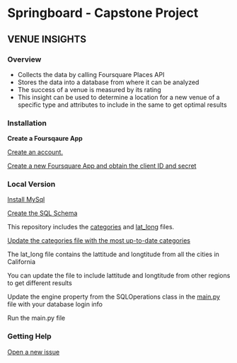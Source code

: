 # Springboard - Capstone Project

## VENUE INSIGHTS

### Overview

- Collects the data by calling Foursquare Places API
- Stores the data into a database from where it can be analyzed
- The success of a venue is measured by its rating
- This insight can be used to determine a location for a new venue of a specific type and attributes to include in the same to get optimal results

### Installation

**Create a Foursqaure App**

[Create an account.](https://foursquare.com/developers/signup)

[Create a new Foursquare App and obtain the client ID and
secret](https://developer.foursquare.com/docs/places-api/getting-started/)

### Local Version

[Install MySql](https://dev.mysql.com/doc/mysql-installation-excerpt/5.7/en/)

[Create the SQL Schema](https://github.com/maneskiivan/Springboard/blob/master/local/database/create_tables.sql)

This repository includes the [categories](https://github.com/maneskiivan/Springboard/blob/master/local/files/categories.csv) and [lat_long](https://github.com/maneskiivan/Springboard/blob/master/local/files/lat_long.csv) files.

[Update the categories file with the most up-to-date categories](https://developer.foursquare.com/docs/api-reference/venues/categories/)

The lat_long file contains the lattitude and longtitude from all the cities in California

You can update the file to include lattitude and longtitude from other regions to get different results

Update the engine property from the SQLOperations class in the [main.py](https://github.com/maneskiivan/Springboard/blob/master/local/main.py) file with your database login info

Run the main.py file

### Getting Help

[Open a new issue](https://github.com/maneskiivan/Springboard/issues) 
